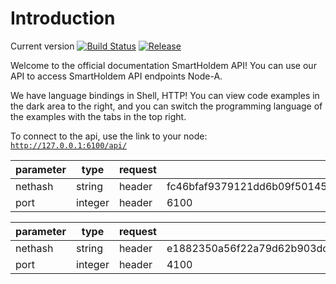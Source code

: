 # Introduction

Current version
[![Build Status](https://travis-ci.org/smartholdem/api-doc.svg?branch=master)](https://travis-ci.org/smartholdem/api-doc)
[![Release](https://img.shields.io/github/release/smartholdem/api-doc.svg)](https://github.com/smartholdem/api-doc/releases/latest)

Welcome to the official documentation SmartHoldem API! You can use our API to access SmartHoldem API endpoints Node-A.

We have language bindings in Shell, HTTP! 
You can view code examples in the dark area to the right, 
and you can switch the programming language of the examples with the tabs in the top right.


To connect to the api, use the link to your node: <code>http://127.0.0.1:6100/api/</code>

parameter | type | request | mainnet  
--------- | ------- | ----------- | ----------- 
nethash | string | header | fc46bfaf9379121dd6b09f5014595c7b7bd52a0a6d57c5aff790b42a73c76da7
port | integer | header | 6100


parameter | type | request | testnet  
--------- | ------- | ----------- | ----------- 
nethash | string | header | e1882350a56f22a79d62b903dc2d0fc03c6aae88c6f09908ee3e2d6f1da7e2b3
port | integer | header | 4100
